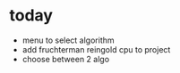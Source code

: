 # today
* menu to select algorithm
* add fruchterman reingold cpu to project
* choose between 2 algo